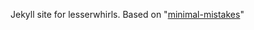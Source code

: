 Jekyll site for lesserwhirls. Based on "[minimal-mistakes](https://github.com/mmistakes/minimal-mistakes)"
